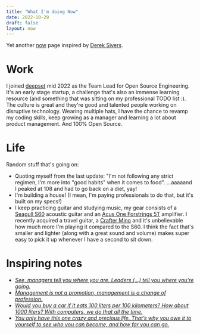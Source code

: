 ```yaml
---
title: "What I'm doing Now"
date: 2022-10-29
draft: false
layout: now
---
```


Yet another [now](https://nownownow.com/about) page inspired by [Derek Sivers](https://sive.rs/nowff).

# Work

I joined [deepset](https://deepset.ai) mid 2022 as the Team Lead for Open Source Engineering. It's an early stage startup,
a challenge that's also an immense learning resource (and something that was sitting on my professional TODO list :). The
culture is great and they're good and talented people working on disruptive technology. Wearing multiple hats, I have the
chance to revamp my coding skills, keep growing as a manager and learning a lot about product management. And 100% Open Source.

# Life

Random stuff that's going on:

- Quoting myself from the last update: "I'm not following any strict regimen, I'm more into "good habits" when it comes to food".
  ...aaaaand I peaked at 108 and had to go back on a diet, yay!
- I'm building a house! (I mean, I'm paying professionals to do that, but it's built on my specs!)
- I keep practicing guitar and studying music, my gear consists of a [Seagull S60][seagull s60] acoustic guitar and an
  [Acus One Forstrings 5T][acus one] amplifier. I recently acquired a travel guitar, a
  [Crafter Mino][crafter mino] and it's unbelievable how much more I'm playing it compared to the S60. I
  think the fact that's smaller and lighter (along with a great sound and volume) makes super easy to pick
  it up whenever I have a second to sit down.

# Inspiring notes

- [_See, managers tell you where you are. Leaders (...) tell you where you're going._][art of leadership]
- [_Management is not a promotion, management is a change of profession._][charity pendulum]
- [_Would you buy a car if it eats 100 liters per 100 kilometers? How about 1000 liters? With computers, we do that all the time._][software disenchantment]
- [_You only have this one crazy and precious life. That’s why you owe it to yourself to see who you can become, and how far you can go._][13 things]

[seagull s60]: http://www.seagullguitars.com/en/products/160-s6-original-qit
[acus one]: https://www.acus-sound.it/en/one-forstrings/5-oneforstrings-5t.html
[crafter mino]: http://crafterguitars.com/eng/product/product_list.php?catcode=110000#gcode2011100001
[charity pendulum]: https://charity.wtf/2017/05/11/the-engineer-manager-pendulum/
[13 things]: https://medium.com/@zdravko/13-things-you-need-to-give-up-if-you-want-to-be-successful-44b5b9b06a26
[software disenchantment]: https://tonsky.me/blog/disenchantment/?utm_source=pocket_mylist
[art of leadership]: https://www.oreilly.com/library/view/the-art-of/9781492045687/
